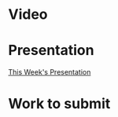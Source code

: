 
# Video

# Presentation
[This Week's Presentation](WebDev/2%20-%20Digital%20Applications/_topics/_presentations/presentationWeek08.md)

# Work to submit